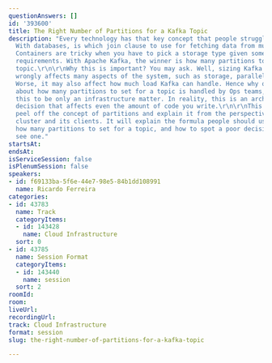 ```yaml
---
questionAnswers: []
id: '393600'
title: The Right Number of Partitions for a Kafka Topic
description: "Every technology has that key concept that people struggle to understand.
  With databases, is which join clause to use for fetching data from multiple tables.
  Containers are tricky when you have to pick a storage type given some persistence
  requirements. With Apache Kafka, the winner is how many partitions to set for a
  topic.\r\n\r\nWhy this is important? You may ask. Well, sizing Kafka partitions
  wrongly affects many aspects of the system, such as storage, parallelism, and durability.
  Worse, it may also affect how much load Kafka can handle. Hence why often the decision
  about how many partitions to set for a topic is handled by Ops teams, as we see
  this to be only an infrastructure matter. In reality, this is an architectural design
  decision that affects even the amount of code you write.\r\n\r\nThis session will
  peel off the concept of partitions and explain it from the perspective of the Kafka
  cluster and its clients. It will explain the formula people should use to decide
  how many partitions to set for a topic, and how to spot a poor decision when they
  see one."
startsAt: 
endsAt: 
isServiceSession: false
isPlenumSession: false
speakers:
- id: f69133ba-5f6e-44e7-98e5-84b1dd108991
  name: Ricardo Ferreira
categories:
- id: 43783
  name: Track
  categoryItems:
  - id: 143428
    name: Cloud Infrastructure
  sort: 0
- id: 43785
  name: Session Format
  categoryItems:
  - id: 143440
    name: session
  sort: 2
roomId: 
room: 
liveUrl: 
recordingUrl: 
track: Cloud Infrastructure
format: session
slug: the-right-number-of-partitions-for-a-kafka-topic

---
```

